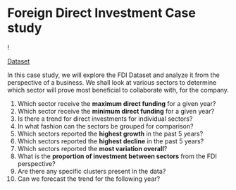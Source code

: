 # Foreign Direct Investment Case study

!

[Dataset](https://www.kaggle.com/datasets/rajanand/fdi-in-india)

In this case study, we will explore the FDI Dataset and analyze it from the perspective of a business. We shall look at various sectors to determine which sector will prove most beneficial to collaborate with, for the company.

1. Which sector receive the __maximum direct funding__ for a given year?
2. Which sector receive the __minimum direct funding__ for a given year?
3. Is there a trend for direct investments for individual sectors?
4. In what fashion can the sectors be grouped for comparison?
5. Which sectors reported the __highest growth__ in the past 5 years?
6. Which sectors reported the __highest decline__ in the past 5 years?
7. Which sectors reported the __most variation overall__?
8. What is the __proportion of investment between sectors__ from the FDI perspective?
9. Are there any specific clusters present in the data?
10. Can we forecast the trend for the following year?


